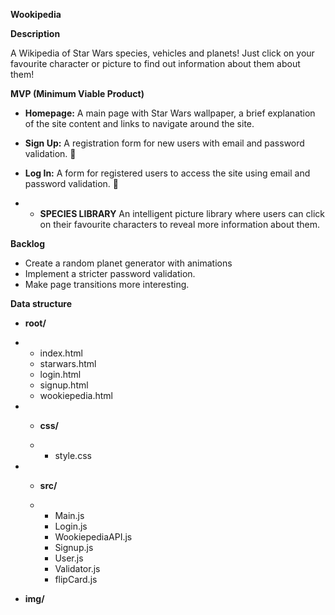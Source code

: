 **Wookipedia**



**Description**



A Wikipedia of Star Wars species, vehicles and planets! Just click on your favourite character or picture to find out information about them about them!





**MVP (Minimum Viable Product)**



- **Homepage:** A main page with Star Wars wallpaper, a brief explanation of the site content and links to navigate around the site.

- **Sign Up:** A registration form for new users with email and password validation. 👋

- **Log In:** A form for registered users to access the site using email and password validation. 🔑

- - **SPECIES LIBRARY** An intelligent picture library where users can click on their favourite characters to reveal more information about them.





**Backlog**

- Create a random planet generator with animations
- Implement a stricter password validation.
- Make page transitions more interesting. 

**Data structure**

- **root/**

- - index.html
  - starwars.html
  - login.html
  - signup.html
  - wookiepedia.html



- - **css/**

  - - style.css



- - **src/**

  - - Main.js
    - Login.js
    - WookiepediaAPI.js
    - Signup.js
    - User.js
    - Validator.js
    - flipCard.js

- **img/** 